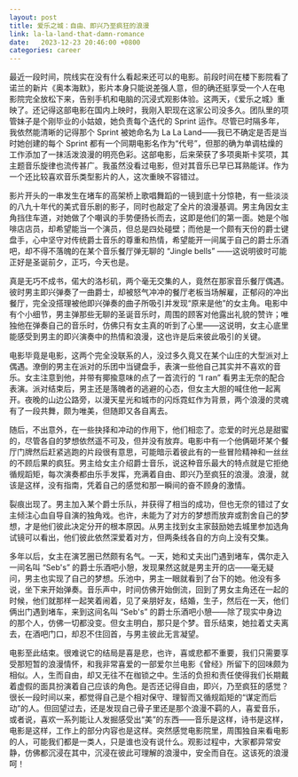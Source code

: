 ```yaml
---
layout: post
title: 爱乐之城：自由、即兴乃至疯狂的浪漫
link: la-la-land-that-damn-romance
date:   2023-12-23 20:46:00 +0800
categories: career
---
```


最近一段时间，院线实在没有什么看起来还可以的电影。前段时间在楼下影院看了诺兰的新片《奥本海默》，影片本身只能说差强人意，但的确还挺享受一个人在电影院完全放松下来，告别手机和电脑的沉浸式观影体验。这两天，《爱乐之城》重映了。还记得这部电影在国内上映时，我刚入职现在这家公司没多久。团队里的项管妹子是个刚毕业的小姑娘，她负责每个迭代的 Sprint 运作。尽管已时隔多年，我依然能清晰的记得那个 Sprint 被她命名为 La La Land——我已不确定是否是当时她创建的每个 Sprint 都有一个同期电影名作为“代号”，但那的确为单调枯燥的工作添加了一抹活泼浪漫的明亮色彩。这部电影，后来荣获了多项奥斯卡奖项，其主题音乐旋律也流传甚广。我虽然没看过电影，但对其音乐已早已耳熟能详。作为一个还比较喜欢音乐类型影片的人，这次重映不容错过。

影片开头的一串发生在堵车的高架桥上歌唱舞蹈的一镜到底十分惊艳，有一些淡淡的八九十年代的美式音乐剧的影子，同时也敲定了全片的浪漫基调。男主角因女主角挡住车道，对她做了个嘲讽的手势便扬长而去，这即是他们的第一面。她是个咖啡店店员，却希望能当一个演员，但总是四处碰壁；而他是一个颇有天份的爵士键盘手，心中坚守对传统爵士音乐的尊重和热情，希望能开一间属于自己的爵士乐酒吧，却不得不落魄的在某个音乐餐厅弹无聊的 “Jingle bells” ——这说明彼时可能正好是圣诞前夕，正巧，今天也是。

真是无巧不成书，偌大的洛杉矶，两个毫无交集的人，竟然在那家音乐餐厅偶遇。彼时男主即兴弹奏了一曲爵士，却被怒气冲冲的餐厅老板当场解雇，正郁闷的冲出餐厅，完全没搭理被他即兴弹奏的曲子所吸引并发现“原来是他”的女主角。电影中有个小细节，男主弹那些无聊的圣诞音乐时，周围的顾客对他露出礼貌的赞许；唯独他在弹奏自己的音乐时，仿佛只有女主真的听到了心里——这说明，女主心底里能感受到男主的即兴演奏中的热情和浪漫，这也许是后来彼此吸引的关键。

电影毕竟是电影，这两个完全没联系的人，没过多久竟又在某个山庄的大型派对上偶遇。潦倒的男主在派对的乐团中当键盘手，表演一些他自己其实并不喜欢的音乐。女主注意到他，并带有揶揄意味的点了一首流行的 “I ran” 看男主无奈的配合表演。派对结束后，男主还是落魄者的逃避的心态，但女主大胆的喊住他一起离开。夜晚的山边公路旁，以漫天星光和城市的闪烁霓虹作为背景，两个浪漫的灵魂有了一段共舞，颇为唯美，但随即又各自离去。

随后，不出意外，在一些抉择和冲动的作用下，他们相恋了。恋爱的时光总是甜蜜的，尽管各自的梦想依然遥不可及，但并没有放弃。电影中有一个他俩砸坏某个餐厅门牌然后赶紧逃跑的片段很有意思，可能暗示着彼此有的一些冒险精神和一丝丝的不顾后果的疯狂。男主给女主介绍爵士音乐，说这种音乐最大的特点就是它拒绝循规蹈矩，每次演奏都由乐手发挥，充满着自由、即兴乃至疯狂的浪漫。浪漫，就该是这样，没有指南，凭着自己的感觉和那一瞬间的奋不顾身的激情。

裂痕出现了。男主加入某个爵士乐队，并获得了相当的成功，但也无奈的错过了女主倾注心血自导自演的独角戏。也许，未能为了对方的梦想而放弃或割舍自己的梦想，才是他们彼此决定分开的根本原因。从男主找到女主家鼓励她去城里参加选角试镜可以看出，他们彼此依然深爱着对方，但两条线各自的方向上没有交集。

多年以后，女主在演艺圈已然颇有名气。一天，她和丈夫出门遇到堵车，偶尔走入一间名叫 “Seb's” 的爵士乐酒吧小憩，发现果然这就是男主开的店——毫无疑问，男主也实现了自己的梦想。乐池中，男主一眼就看到了台下的她。他没有多说，坐下来开始弹奏。音乐声中，时间仿佛开始倒流，回到了男女主角还在一起的时候，他们就那样一起笑着闹着，见了亲朋好友，结婚，生子，然后在一天，他们俩出门遇到堵车，来到这间名叫 “Seb's” 的爵士乐酒吧小憩——除了现实中身边的那个人，仿佛一切都没变。但女主明白，那只是个梦。音乐结束，她拉着丈夫离去，在酒吧门口，却忍不住回首，与男主彼此无言凝望。

电影至此结束。很难说它的结局是喜是悲，也许，喜或悲都不重要，我们只需要享受那短暂的浪漫情怀，和我非常喜爱的一部爱尔兰电影《曾经》所留下的回味颇为相似。人，生而自由，却又无往不在枷锁之中。生活的负担和责任使得我们长期戴着虚假的面具扮演着自己应该的角色。是否还记得自由，即兴，乃至疯狂的感觉？很长一段时间以来，都觉得自己是个相对保守、理智而又循规蹈矩的“谋定而后动”的人。但回望过去，还是发现自己骨子里还是那个浪漫不羁的人，喜爱音乐，或者说，喜欢一系列能让人发掘感受出“美”的东西——音乐是这样，诗书是这样，电影是这样，工作上的部分内容也是这样。突然感觉电影院里，周围独自来看电影的人，可能我们都是一类人，只是谁也没有说什么。观影过程中，大家都异常安静，仿佛都沉浸在其中，沉浸在彼此可理解的浪漫中，安全而自在。这该死的浪漫呵！
